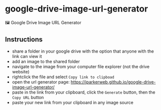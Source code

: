 # google-drive-image-url-generator
🖼 Google Drive Image URL Generator

## Instructions
- share a folder in your google drive with the option that anyone with the link can view it
- add an image to the shared folder
- navigate to the image from your computer file explorer (not the drive website)
- rightclick the file and select `Copy link to clipboad`
- open the url generator page:
  https://jparkerweb.github.io/google-drive-image-url-generator/
- paste in the link from your clipboard, click the `Generate` button, then the `Copy URL` button
- paste your new link from your clipboard in any image source


